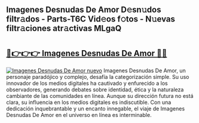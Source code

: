 ## Imagenes Desnudas De Amor D𝚎sn𝚞dos filtr𝚊dos - Parts-T6C Vid𝚎os f𝚘tos - N𝚞evas filtr𝚊ciones atr𝚊ctivas MLgaQ

# <h2><a href="http://mb0jb6r.tromn.icu/?c=Imagenes+Desnudas+De+Amor">🔗👉👉👉 Imagenes Desnudas De Amor 🔗🔗</a></h2>

[![Imagenes Desnudas De Amor nuevo](https://i.imgur.com/pEAQMta.gif)](http://mb0jb6r.tromn.icu/?c=Imagenes+Desnudas+De+Amor)
Imagenes Desnudas De Amor, un personaje paradójico y complejo, desafía la categorización simple. Su uso innovador de los medios digitales ha cautivado y enfurecido a los observadores, generando debates sobre identidad, ética y la naturaleza cambiante de las comunidades en línea. Aunque su dirección futura no está clara, su influencia en los medios digitales es indiscutible. Con una dedicación inquebrantable y un encanto innegable, el viaje de Imagenes Desnudas De Amor en el universo en línea es interminable.
